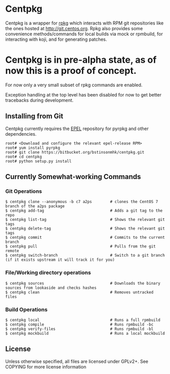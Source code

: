 # Centpkg
Centpkg is a wrapper for [rpkg](https://fedorahosted.org/rpkg/) which interacts
with RPM git repositories like the ones hosted at http://git.centos.org. Rpkg also provides
some convenience methods/commands for local builds via mock or rpmbuild, for
interacting with koji, and for generating patches.

# Centpkg is in pre-alpha state, as of now this is a proof of concept.
For now only a very small subset of rpkg commands are enabled. 

Exception handling at the top level has been disabled for now to get better
tracebacks during development. 



## Installing from Git
Centpkg currently requires the [EPEL](https://fedoraproject.org/wiki/EPEL) repository for pyrpkg and other dependencies. 

    root# <Download and configure the relevant epel-release RPM>
    root# yum install pyrpkg
    root# git clone https://bitbucket.org/bstinsonmhk/centpkg.git
    root# cd centpkg
    root# python setup.py install

## Currently Somewhat-working Commands

### Git Operations
    $ centpkg clone --anonymous -b c7 a2ps        # clones the CentOS 7 branch of the a2ps package
    $ centpkg add-tag                             # Adds a git tag to the repo
    $ centpkg list-tag                            # Shows the relevant git tags
    $ centpkg delete-tag                          # Shows the relevant git tags
    $ centpkg commit                              # Commits to the current branch
    $ centpkg pull                                # Pulls from the git remote
    $ centpkg switch-branch                       # Switch to a git branch (if it exists upstream it will track it for you)

### File/Working directory operations 
    $ centpkg sources                             # Downloads the binary sources from lookaside and checks hashes
    $ centpkg clean                               # Removes untracked files

### Build Operations
    $ centpkg local                               # Runs a full rpmbuild
    $ centpkg compile                             # Runs rpmbuild -bc
    $ centpkg verify-files                        # Runs rpmbuild -bl
    $ centpkg mockbuild                           # Runs a local mockbuild

## License

Unless otherwise specified, all files are licensed under GPLv2+.
See COPYING for more license information
